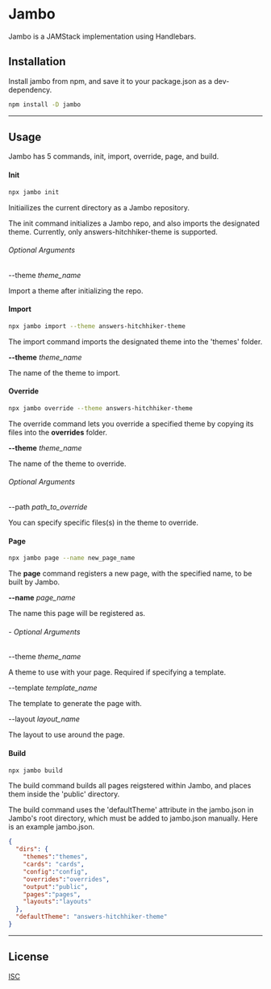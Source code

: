 # Jambo

Jambo is a JAMStack implementation using Handlebars.

## Installation

Install jambo from npm, and save it to your package.json as a dev-dependency.

```bash
npm install -D jambo
```
___

## Usage

Jambo has 5 commands, init, import, override, page, and build.

#### Init

```bash
npx jambo init
```

Initiailizes the current directory as a Jambo repository.

The init command initializes a Jambo repo, and also imports the designated theme.
Currently, only answers-hitchhiker-theme is supported.

###### Optional Arguments

--theme _theme_name_

Import a theme after initializing the repo.

#### Import

```bash
npx jambo import --theme answers-hitchhiker-theme
```

The import command imports the designated theme into the 'themes' folder.

**--theme** _theme_name_

The name of the theme to import.

#### Override

```bash
npx jambo override --theme answers-hitchhiker-theme
```

The override command lets you override a specified theme by copying its files into the **overrides** folder.

**--theme** _theme_name_

The name of the theme to override.

###### Optional Arguments

--path _path_to_override_

You can specify specific files(s) in the theme to override.

#### Page

```bash
npx jambo page --name new_page_name
```

The **page** command registers a new page, with the specified name, to be built by Jambo.

**--name** _page_name_

The name this page will be registered as.

###### - Optional Arguments

--theme _theme_name_

A theme to use with your page. Required if specifying a template.

--template  _template_name_

The template to generate the page with.

--layout _layout_name_

The layout to use around the page.

#### Build

```bash
npx jambo build
```

The build command builds all pages reigstered within Jambo, and places them inside the 'public' directory.

The build command uses the 'defaultTheme' attribute in the jambo.json in Jambo's root directory, which must be added to jambo.json manually. Here is an example jambo.json.

```json
{
  "dirs": {
    "themes":"themes",
    "cards": "cards",
    "config":"config",
    "overrides":"overrides",
    "output":"public",
    "pages":"pages",
    "layouts":"layouts"
  },
  "defaultTheme": "answers-hitchhiker-theme"
}
```

___

## License

[ISC](https://opensource.org/licenses/ISC)